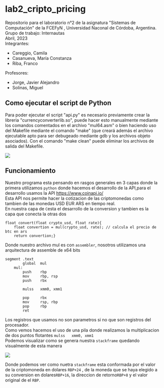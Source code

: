 # lab2_cripto_pricing
Repositorio para el laboratorio n°2 de la asignatura "Sistemas de Computación" de la FCEFyN , Universidad Naconal de Córdoba, Argentina. <br>
Grupo de trabajo: Internautas  <br>
Abril, 2023 <br>
Integrantes: 
 * Careggio, Camila
 * Casanueva, María Constanza
 * Riba, Franco <br>
 
 Profesores:
 * Jorge, Javier Alejandro 
 * Solinas, Miguel

## Como ejecutar el script de Python
Para poder ejecutar el script "api.py" es necesario previamente crear la libreria "currencyconverterlib.so", puede hacer esto manualmente mediante los comandos comentados en el archivo "mul64.asm" o bien haciendo uso del Makefile mediante el comando "make" (que creará además el archivo ejecutable apto para ser debugeado mediante gdb y los archivos objeto asociados). Con el comando "make clean" puede eliminar los archivos de salida del Makefile. 

![](https://github.com/francoriba/lab2_cripto_pricing/blob/x86-64-mejoras/img/mapa%20conceptual%20.png)


## Funcionamiento 
Nuestro programa esta pensando en rasgos generales en 3 capas donde la primera utilizamos ```python``` donde hacemos el desarrollo de la API,para el desarrollo usamos  la API https://www.coinapi.io/ <br>
Esta API nos permite hacer la cotizacion de las criptomonedas como tambien de las monedas USD EUR ARS en tiempo real. <br>
En nuestra capa de ```C```esta el desarrollo de la conversion y tambien es la capa que conecta la otras dos
```
float convert(float crypto_usd, float rate){
    float convertion = mul(crypto_usd, rate); // calcula el precio de btc en ars
    return convertion;}

```
Donde nuestro archivo mul es con ```assembler```, nosotros utilizamos una arquitectura de assemble de x64 bits 
```
segment .text
        global  mul
    mul:
        push	rbp
        mov	    rbp, rsp
        push	rbx
        
	    mulss	xmm0, xmm1

        pop		rbx		
        mov		rsp, rbp
        pop		rbp            
        ret
```
Los registros que usamos no son parametros si no que son registros del procesador. <br>
Como vemos hacemos el uso de una pila donde realizamos la multiplicacion de dos puntos flotantes ```mulss	xmm0, xmm1```
<br>
Podemos visualizar como se genera nuestra ```stackframe``` quedando  visualmente de esta manera

![](https://github.com/francoriba/lab2_cripto_pricing/blob/x86-64-mejoras/img/stack.png)

Donde podemos ver como nuetra ```stackframe``` esta conformada por el valor de la criptomoneda en dolares ```RBP+24``` , de la moneda que se haya elegido a su conversion en dolares```RBP+16```, la direccion de retorno```RBP+8``` y el valor original de el ```RBP```. <rb>

